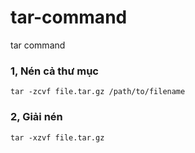 # tar-command
tar command

### 1, Nén cả thư mục
```
tar -zcvf file.tar.gz /path/to/filename
```

### 2, Giải nén
```
tar -xzvf file.tar.gz
```
